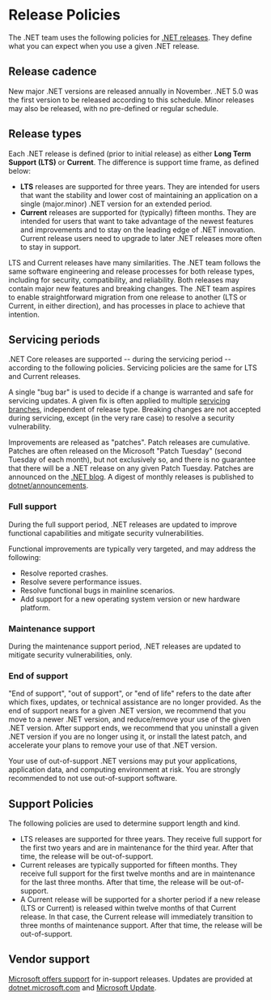 # Release Policies

The .NET team uses the following policies for [.NET releases](releases.md). They define what you can expect when you use a given .NET release.

## Release cadence

New major .NET versions are released annually in November. .NET 5.0 was the first version to be released according to this schedule. Minor releases may also be released, with no pre-defined or regular schedule.

## Release types

Each .NET release is defined (prior to initial release) as either **Long Term Support (LTS)** or **Current**. The difference is support time frame, as defined below:

* **LTS** releases are supported for three years. They are intended for users that want the stability and lower cost of maintaining an application on a single (major.minor) .NET version for an extended period.
* **Current** releases are supported for (typically) fifteen months. They are intended for users that want to take advantage of the newest features and improvements and to stay on the leading edge of .NET innovation. Current release users need to upgrade to later .NET releases more often to stay in support.

LTS and Current releases have many similarities. The .NET team follows the same software engineering and release processes for both release types, including for security, compatibility, and reliability. Both releases may contain major new features and breaking changes. The .NET team aspires to enable straightforward migration from one release to another (LTS or Current, in either direction), and has processes in place to achieve that intention.

## Servicing periods

.NET Core releases are supported -- during the servicing period -- according to the following policies. Servicing policies are the same for LTS and Current releases.

A single "bug bar" is used to decide if a change is warranted and safe for servicing updates. A given fix is often applied to multiple [servicing branches](https://github.com/dotnet/core/blob/master/daily-builds.md#servicing-releases), independent of release type. Breaking changes are not accepted during servicing, except (in the very rare case) to resolve a security vulnerability.

Improvements are released as "patches". Patch releases are cumulative. Patches are often released on the Microsoft "Patch Tuesday" (second Tuesday of each month), but not exclusively so, and there is no guarantee that there will be a .NET release on any given Patch Tuesday. Patches are announced on the [.NET blog](https://devblogs.microsoft.com/dotnet/). A digest of monthly releases is published to [dotnet/announcements](https://github.com/dotnet/announcements/labels/Monthly-Update).

### Full support

During the full support period, .NET releases are updated to improve functional capabilities and mitigate security vulnerabilities.

Functional improvements are typically very targeted, and may address the following:

* Resolve reported crashes.
* Resolve severe performance issues.
* Resolve functional bugs in mainline scenarios.
* Add support for a new operating system version or new hardware platform.

### Maintenance support

During the maintenance support period, .NET releases are updated to mitigate security vulnerabilities, only.

### End of support

"End of support", "out of support", or "end of life" refers to the date after which fixes, updates, or technical assistance are no longer provided. As the end of support nears for a given .NET version, we recommend that you move to a newer .NET version, and reduce/remove your use of the given .NET version. After support ends, we recommend that you uninstall a given .NET version if you are no longer using it, or install the latest patch, and accelerate your plans to remove your use of that .NET version.

Your use of out-of-support .NET versions may put your applications, application data, and computing environment at risk. You are strongly recommended to not use out-of-support software.

## Support Policies

The following policies are used to determine support length and kind.

* LTS releases are supported for three years. They receive full support for the first two years and are in maintenance for the third year. After that time, the release will be out-of-support.
* Current releases are typically supported for fifteen months. They receive full support for the first twelve months and are in maintenance for the last three months. After that time, the release will be out-of-support.
* A Current release will be supported for a shorter period if a new release (LTS or Current) is released within twelve months of that Current release. In that case, the Current release will immediately transition to three months of maintenance support. After that time, the release will be out-of-support.

## Vendor support

[Microsoft offers support](microsoft-support.md) for in-support releases. Updates are provided at [dotnet.microsoft.com](https://dotnet.microsoft.com/download/dotnet-core) and [Microsoft Update](https://devblogs.microsoft.com/dotnet/net-core-updates-coming-to-microsoft-update/).
